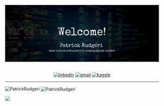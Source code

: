 <div align="center">
  <img src="welcome_gh.jpg" alt="header"/>
</div>
&nbsp;

<p align="center">
    <a href="https://www.linkedin.com/in/patrickrudgeri" target="_blank"><img alt="linkedin" src="https://img.shields.io/badge/-LinkedIn-0077B5?style=flat-square&logo=Linkedin&logoColor=white"></a>
    <a href="mailto:alrudgeri17@gmail.com" target="_blank"><img alt="gmail" src="https://img.shields.io/badge/-Gmail-c14438?style=flat-square&logo=Gmail&logoColor=white&link=mailto:alrudgeri17@gmail.com"></a>  
     <a href="https://www.kaggle.com/patrickrudgeri" target="_blank"><img alt="kaggle" src="https://img.shields.io/badge/-kaggle-blue?style=flat-square&logo=kaggle&logoColor=white"></a>
</p>

---

<!--
[![Medium Badge](https://img.shields.io/badge/-Medium-black?style=flat-square&logo=Medium&logoColor=white&link=https://medium.com/@KarinneCristina)](https://medium.com/@KarinneCristina)
[![Kaggle Badge](https://img.shields.io/badge/-kaggle-blue?style=flat-square&logo=kaggle&logoColor=white&link=https://www.kaggle.com/karinne)](https://www.kaggle.com/karinne)
[![Portifolio Badge](https://img.shields.io/badge/-Portfolio-green?style=flat-square&logo=Portfolio&logoColor=white&link=https://karinneristina.glitch.me/)](https://karinneristina.glitch.me/)
-->

<div>
<p><img align="left" src="https://github-readme-stats.vercel.app/api?username=PatrickRudgeri&hide=contribs,stars&count_private=true&show_icons=true&theme=onedark&title_color=fdfdfd&text_color=fdfdfd" alt="PatrickRudgeri" /></p>

<p>&nbsp;<img align="center" src="https://github-readme-stats.vercel.app/api/top-langs/?username=PatrickRudgeri&langs_count=6&layout=compact&theme=onedark&title_color=fdfdfd&text_color=fdfdfd&exclude_repo=trabalho_ed2,hugo-theme-blog-test,estudos_ds,scratches_cpp,testing_fastpages" alt="PatrickRudgeri" /></p>
</div>

![](https://hit.yhype.me/github/profile?user_id=20716307)
<!--

